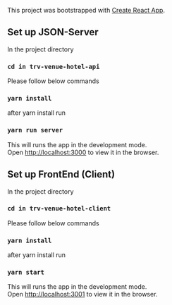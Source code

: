 This project was bootstrapped with [Create React App](https://github.com/facebook/create-react-app).

## Set up JSON-Server

In the project directory

### `cd in trv-venue-hotel-api`

Please follow below commands

### `yarn install`

after yarn install run

### `yarn run server`

This will runs the app in the development mode.<br>
Open [http://localhost:3000](http://localhost:3000) to view it in the browser.


## Set up FrontEnd (Client)

In the project directory

### `cd in trv-venue-hotel-client`

Please follow below commands

### `yarn install`

after yarn install run

### `yarn start`

This will runs the app in the development mode.<br>
Open [http://localhost:3001](http://localhost:3001) to view it in the browser.


